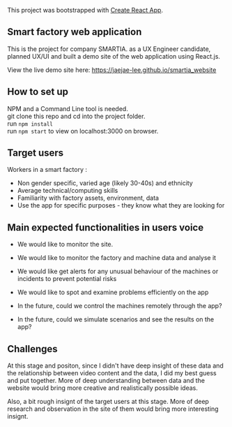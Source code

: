 This project was bootstrapped with [Create React App](https://github.com/facebook/create-react-app).

## Smart factory web application 

This is the project for company SMARTIA.
as a UX Engineer candidate, planned UX/UI and built a demo site of the web application using React.js.

View the live demo site here: https://jaejae-lee.github.io/smartia_website

## How to set up 

NPM and a Command Line tool is needed.<br/>
git clone this repo and cd into the project folder. <br/>
run `npm install` <br/>
run `npm start` to view on localhost:3000 on browser. <br/>

## Target users 
Workers in a smart factory : <br/>
* Non gender specific, varied age (likely 30-40s) and ethnicity
* Average technical/computing skills
* Familiarity with factory assets, environment, data
* Use the app for specific purposes - they know what they are looking for

## Main expected functionalities in users voice

* We would like to monitor the site.
* We would like to monitor the factory and machine data and analyse it
* We would like get alerts for any unusual behaviour of the machines or incidents to prevent potential risks 
* We would like to spot and examine problems efficiently on the app

* In the future, could we control the machines remotely through the app?
* In the future, could we simulate scenarios and see the results on the app?

## Challenges 

At this stage and positon, since I didn't have deep insight of these data and the relationship between video content and the data, I did my best guess and put together. More of deep understanding between data and the website would bring more creative and realistically possible ideas. 

Also, a bit rough insignt of the target users at this stage. More of deep research and observation in the site of them would bring more interesting insignt. 







